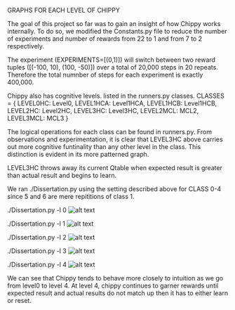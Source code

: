 
</b>GRAPHS FOR EACH LEVEL OF CHIPPY</b>

The goal of this project so far was to gain an insight of how Chippy 
works internally. To do so, we modified the Constants.py file to reduce the number 
of experiments and number of rewards from 22 to 1 and from 7 to 2 respectively.

The experiment (EXPERIMENTS=[(0,1)]) will switch between two reward tuples ([(-100, 10), (100,  -50)])
over a total of 20,000 steps in 20 repeats. Therefore the total numnber of steps 
for each experiment is exactly 400,000.

Chippy also has cognitive levels. listed in the runners.py classes.
CLASSES = {
    LEVEL0HC:   Level0,
    LEVEL1HCA:  Level1HCA,
    LEVEL1HCB:  Level1HCB,
    LEVEL2HC:   Level2HC,
    LEVEL3HC:   Level3HC,
    LEVEL2MCL:  MCL2,
    LEVEL3MCL:  MCL3
}

The logical operations for each class can be found in runners.py. 
From observations and experimentation, it is clear that LEVEL3HC above
carries out more cognitive funtinality than any other level in the class.
This distinction is evident in its more patterned graph. 

LEVEL3HC throws away its current Qtable when expected result is 
greater than actual result and begins to learn. 


We ran ./Dissertation.py using the setting described above for 
CLASS 0-4 since 5 and 6 are mere repititions of class 1.


./Dissertation.py -l 0
![alt text](https://github.com/tabularrasa/Chippy/blob/JesuyeChippy/allPix/graphlevel0.PNG)


./Dissertation.py -l 1
![alt text](https://github.com/tabularrasa/Chippy/blob/JesuyeChippy/allPix/graphlevel1.PNG)

./Dissertation.py -l 2
![alt text](https://github.com/tabularrasa/Chippy/blob/JesuyeChippy/allPix/graphlevel2.PNG)


./Dissertation.py -l 3
![alt text](https://github.com/tabularrasa/Chippy/blob/JesuyeChippy/allPix/graphlevel3.PNG)


./Dissertation.py -l 4
![alt text](https://github.com/tabularrasa/Chippy/blob/JesuyeChippy/allPix/graphlevel4.PNG)


We can see that Chippy tends to behave more closely to intuition as we
go from level0 to level 4. At level 4, chippy continues to garner rewards
until expected result and actual results do not match up then it has to 
either learn or reset.